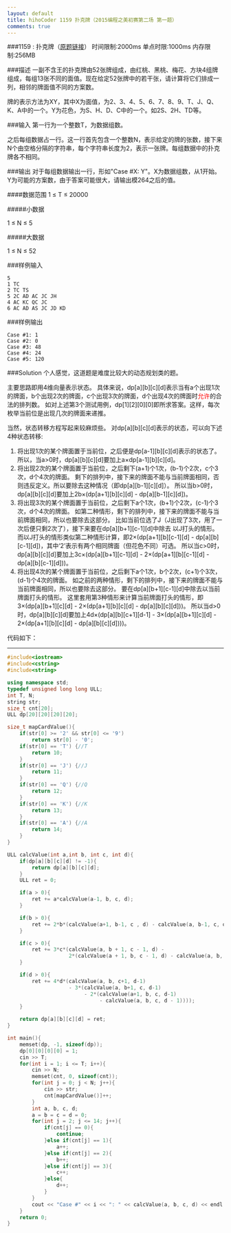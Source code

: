 ```yaml
---
layout: default
title: hihoCoder 1159 扑克牌（2015编程之美初赛第二场 第一题）
comments: true
---
```


###1159 : 扑克牌（[原题链接](http://hihocoder.com/problemset/problem/1159)）
时间限制:2000ms
单点时限:1000ms
内存限制:256MB

###描述
一副不含王的扑克牌由52张牌组成，由红桃、黑桃、梅花、方块4组牌组成，每组13张不同的面值。现在给定52张牌中的若干张，请计算将它们排成一列，相邻的牌面值不同的方案数。

牌的表示方法为XY，其中X为面值，为2、3、4、5、6、7、8、9、T、J、Q、K、A中的一个。Y为花色，为S、H、D、C中的一个。如2S、2H、TD等。

###输入
第一行为一个整数T，为数据组数。

之后每组数据占一行。这一行首先包含一个整数N，表示给定的牌的张数，接下来N个由空格分隔的字符串，每个字符串长度为2，表示一张牌。每组数据中的扑克牌各不相同。

###输出
对于每组数据输出一行，形如"Case #X: Y"。X为数据组数，从1开始。Y为可能的方案数，由于答案可能很大，请输出模264之后的值。

####数据范围
1 ≤ T ≤ 20000

#####小数据

1 ≤ N ≤ 5

#####大数据

1 ≤ N ≤ 52


###样例输入

```
5
1 TC
2 TC TS
5 2C AD AC JC JH
4 AC KC QC JC
6 AC AD AS JC JD KD
```
###样例输出
```
Case #1: 1
Case #2: 0
Case #3: 48
Case #4: 24
Case #5: 120
```

###Solution
个人感觉，这道题是难度比较大的动态规划类的题。

主要思路即用4维向量表示状态。
具体来说，dp[a][b][c][d]表示当有a个出现1次的牌面，b个出现2次的牌面，c个出现3次的牌面，d个出现4次的牌面时<font color="red">允许</font>的合法的排列数。
如对上述第3个测试用例，dp[1][2][0][0]即所求答案。这样，每次枚举当前位是出现几次的牌面来递推。

当然，状态转移方程写起来较麻烦些。
对dp[a][b][c][d]表示的状态，可以向下述4种状态转移:

1. 将出现1次的某个牌面置于当前位，之后便是dp[a-1][b][c][d]表示的状态了。
   所以，当a>0时，dp[a][b][c][d]要加上a&times;dp[a-1][b][c][d]。
2. 将出现2次的某个牌面置于当前位，之后剩下(a+1)个1次，(b-1)个2次，c个3次，d个4次的牌面。
剩下的排列中，接下来的牌面不能与当前牌面相同，否则违反定义。所以要除去这种情况（即dp[a][b-1][c][d]）。
所以当b>0时，dp[a][b][c][d]要加上2b&times;(dp[a+1][b][c][d] - dp[a][b-1][c][d])。
3. 将出现3次的某个牌面置于当前位，之后剩下a个1次，(b+1)个2次，(c-1)个3次，d个4次的牌面。
如第二种情形，剩下的排列中，接下来的牌面不能与当前牌面相同，所以也要除去这部分。
比如当前位选了J（J出现了3次，用了一次后便只剩2次了），接下来要在dp[a][b+1][c-1][d]中除去
以J打头的情形。
而以J打头的情形类似第二种情形计算，即2&times;(dp[a+1][b][c-1][d] - dp[a][b][c-1][d])，其中‘2’表示有两个相同牌面（但花色不同）可选。
所以当c>0时，dp[a][b][c][d]要加上3c&times;(dp[a][b+1][c-1][d] - 2&times;(dp[a+1][b][c-1][d] - dp[a][b][c-1][d]))。
4. 将出现4次的某个牌面置于当前位，之后剩下a个1次，b个2次，(c+1)个3次，(d-1)个4次的牌面。
如之前的两种情形，剩下的排列中，接下来的牌面不能与当前牌面相同，所以也要除去这部分。
要在dp[a][b+1][c-1][d]中除去以当前牌面打头的情形。
这里套用第3种情形来计算当前牌面打头的情形，即3&times;(dp[a][b+1][c][d] - 2&times;(dp[a+1][b][c][d] - dp[a][b][c][d]))。
所以当d>0时，dp[a][b][c][d]要加上4d&times;(dp[a][b][c+1][d-1] - 3&times;(dp[a][b+1][c][d] - 2&times;(dp[a+1][b][c][d] - dp[a][b][c][d])))。

代码如下：
***

```cpp
#include<iostream>
#include<cstring>
#include<string>

using namespace std;
typedef unsigned long long ULL;
int T, N;
string str;
size_t cnt[20];
ULL dp[20][20][20][20];

size_t mapCardValue(){
    if(str[0] >= '2' && str[0] <= '9')
        return str[0] - '0';
    if(str[0] == 'T') {//T
        return 10;
    }
    if(str[0] == 'J') {//J
        return 11;
    }
    if(str[0] == 'Q') {//Q
        return 12;
    }
    if(str[0] == 'K') {//K
        return 13;
    }
    if(str[0] == 'A') {//A
        return 14;
    }
}

ULL calcValue(int a,int b, int c, int d){
    if(dp[a][b][c][d] != -1){
        return dp[a][b][c][d];
    }
    ULL ret = 0;

    if(a > 0){
        ret += a*calcValue(a-1, b, c, d);
    }

    if(b > 0){
        ret += 2*b*(calcValue(a+1, b-1, c , d) - calcValue(a, b-1, c, d));
    }

    if(c > 0){
        ret += 3*c*(calcValue(a, b + 1, c - 1, d) -
                    2*(calcValue(a + 1, b, c - 1, d) - calcValue(a, b, c - 1, d)));
    }

    if(d > 0){
        ret += 4*d*(calcValue(a, b, c+1, d-1)
                    - 3*(calcValue(a, b+1, c, d-1)
                         - 2*(calcValue(a+1, b, c, d-1)
                              - calcValue(a, b, c, d - 1))));
    }

    return dp[a][b][c][d] = ret;
}

int main(){
    memset(dp, -1, sizeof(dp));
    dp[0][0][0][0] = 1;
    cin >> T;
    for(int i = 1; i <= T; i++){
        cin >> N;
        memset(cnt, 0, sizeof(cnt));
        for(int j = 0; j < N; j++){
            cin >> str;
            cnt[mapCardValue()]++;
        }
        int a, b, c, d;
        a = b = c = d = 0;
        for(int j = 2; j <= 14; j++){
            if(cnt[j] == 0){
                continue;
            }else if(cnt[j] == 1){
                a++;
            }else if(cnt[j] == 2){
                b++;
            }else if(cnt[j] == 3){
                c++;
            }else{
                d++;
            }
        }
        cout << "Case #" << i << ": " << calcValue(a, b, c, d) << endl;
    }
    return 0;
}

```

